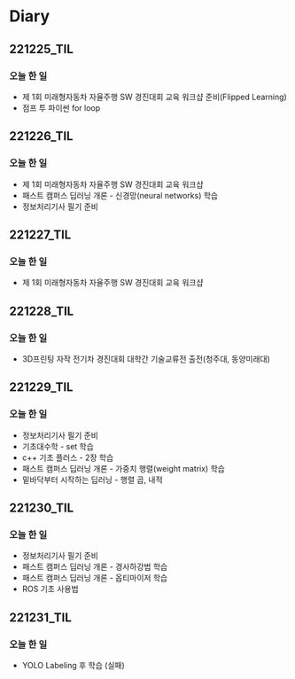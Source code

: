 # Diary

## 221225_TIL
### 오늘 한 일
* 제 1회 미래형자동차 자율주행 SW 경진대회 교육 워크샵 준비(Flipped Learning)
* 점프 투 파이썬 for loop

## 221226_TIL
### 오늘 한 일
* 제 1회 미래형자동차 자율주행 SW 경진대회 교육 워크샵
* 패스트 캠퍼스 딥러닝 개론 - 신경망(neural networks) 학습
* 정보처리기사 필기 준비

## 221227_TIL
### 오늘 한 일
* 제 1회 미래형자동차 자율주행 SW 경진대회 교육 워크샵

## 221228_TIL
### 오늘 한 일
* 3D프린팅 자작 전기차 경진대회 대학간 기술교류전 출전(청주대, 동양미래대)

## 221229_TIL
### 오늘 한 일
* 정보처리기사 필기 준비
* 기초대수학 - set 학습
* c++ 기초 플러스 - 2장 학습
* 패스트 캠퍼스 딥러닝 개론 - 가중치 행렬(weight matrix) 학습
* 밑바닥부터 시작하는 딥러닝 - 행렬 곱, 내적

## 221230_TIL
### 오늘 한 일
* 정보처리기사 필기 준비
* 패스트 캠퍼스 딥러닝 개론 - 경사하강법 학습
* 패스트 캠퍼스 딥러닝 개론 - 옵티마이저 학습
* ROS 기초 사용법

## 221231_TIL
### 오늘 한 일
* YOLO Labeling 후 학습 (실패)
